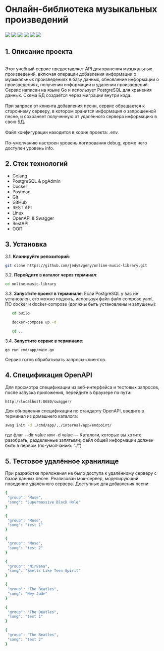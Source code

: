 # Онлайн-библиотека музыкальных произведений
<h3 align="left">    
    <img src="https://img.shields.io/badge/go-%2300ADD8.svg?style=for-the-badge&logo=go&logoColor=white">
    <img src="https://img.shields.io/badge/postgres-%23316192.svg?style=for-the-badge&logo=postgresql&logoColor=white">
    <img src="https://img.shields.io/badge/git-%23F05033.svg?style=for-the-badge&logo=git&logoColor=white">
    <img src="https://img.shields.io/badge/github-%23121011.svg?style=for-the-badge&logo=github&logoColor=white">
    <img src="https://img.shields.io/badge/Postman-FF6C37?style=for-the-badge&logo=postman&logoColor=white">
    <img src="https://img.shields.io/badge/Linux-FCC624?style=for-the-badge&logo=linux&logoColor=black">
</h3> 

## 1. Описание проекта

<br>Этот учебный сервис предоставляет API для хранения музыкальных произведений, включая операции добавления информации о музыкальных произведениях в базу данных, обновление информации о произведениях, получении информации и удалении произведений. Сервис написан на языке Go и использует PostgreSQL для хранения данных. Схема БД создаётся через миграции внутри кода.</br>
<br>При запросе от клиента добавления песни, сервис обращается к стороннему серверу, в котором хранится информация о запрошенной песне, и сохраняет полученную от удалённого сервера информацию в свою БД.</br>
<br>Файл конфигурации находится в корне проекта: .env.</br>
<br>По-умолчанию настроен уровень логирования debug, кроме него доступен уровень info.</br>

## 2. Стек технологий

- Golang
- PostgreSQL & pgAdmin
- Docker
- Postman
- Git
- GitHub
- REST API
- Linux
- OpenAPI & Swagger
- RestAPI
- ООП

## 3. Установка

3.1. **Клонируйте репозиторий**:
   ```bash
   git clone https://github.com/jedyEvgeny/online-music-library.git
 ```

3.2. **Перейдите в каталог через терминал**:

   ```bash
   cd online-music-library
 ```
3.3. **Запустите проект в терминале**:
Если PostgreSQL у вас не установлен, его можно поднять, используя файл файл compose.yaml, ПО docker и docker-compose (должны быть установлены и запущены):
```bash
   cd build
 ```
```bash
   docker-compose up -d
 ```
```bash
   cd ..
 ```

3.4. **Запустите сервис в терминале**:

   ```bash
   go run cmd/app/main.go
 ```
 Сервис готов обрабатывать запросы клиентов.

 ## 4. Спецификация OpenAPI
 Для просмотра спецификации из веб-интерфейса и тестовых запросов, после запуска приложения, перейдите в браузере по пути:
 ```bash
 http://localhost:8080/swagger/
 ```

 Для обновления спецификации по стандарту OpenAPI, введите в терминал из домашнего каталога:

 ```bash
 swag init -d ./cmd/app/,./internal/app/endpoint/
 ```
 где флаг --dir value или -d value — Каталоги, которые вы хотите разобрать, разделенные запятыми; файл общей информации должен быть в первом (по-умолчанию: "./")

 ## 5. Тестовое удалённое хранилище
При разработке приложения не было доступа к удалённому серверу с базой данных песен. Реализован мок-сервер, моделирующий поведение удалённого сервера. Доступные для добавления песни:
```bash
{
 "group": "Muse",
 "song": "Supermassive Black Hole"
}
```
```bash
{
 "group": "Muse",
 "song": "test 1"
}
```
```bash
{
 "group": "Muse",
 "song": "test 2"
}
```
```bash
{
 "group": "Nirvana",
 "song": "Smells Like Teen Spirit"
}
```
```bash
{
 "group": "The Beatles",
 "song": "Hey Jude"
}
```
```bash
{
 "group": "The Beatles",
 "song": "test 1"
}
```
```bash
{
 "group": "The Beatles",
 "song": "test 2"
}
```